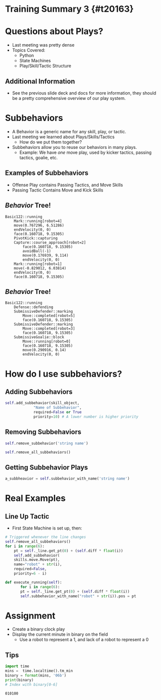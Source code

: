 # Training Summary 3 {#t20163}

# Questions about Plays?

-   Last meeting was pretty dense
-   Topics Covered:
    -   Python
    -   State Machines
    -   Play/Skill/Tactic Structure

## Additional Information

-   See the previous slide deck and docs for more information, they should be a pretty comprehensive overview of our play system.

# Subbehaviors

-   A Behavior is a generic name for any skill, play, or tactic.
-   Last meeting we learned about Plays/Skills/Tactics
    -   How do we put them together?
-   Subbehaviors allow you to reuse our behaviors in many plays.
    -   Example: We have *one* move play, used by kicker tactics, passing tactics, goalie, etc.

## Examples of Subbehaviors

-   Offense Play contains Passing Tactics, and Move Skills
-   Passing Tactic Contains Move and Kick Skills

## *Behavior* Tree!

```text
Basic122::running
    Mark::running[robot=4]
	move(0.767296, 6.51286)
	endVelocity(0, 0)
	face(0.160718, 9.15305)
    PivotKick::capturing
	Capture::course_approach[robot=2]
	    face(0.160718, 9.15305)
	    avoidBall(-1)
	    move(0.176939, 9.114)
	    endVelocity(0, 0)
    Mark::running[robot=1]
	move(-0.829012, 6.03814)
	endVelocity(0, 0)
	face(0.160718, 9.15305)
```

## *Behavior* Tree!

```text
Basic122::running
    Defense::defending
	SubmissiveDefender::marking
	    Move::completed[robot=5]
		face(0.160718, 9.15305)
	SubmissiveDefender::marking
	    Move::completed[robot=3]
		face(0.160718, 9.15305)
	SubmissiveGoalie::block
	    Move::running[robot=0]
		face(0.160718, 9.15305)
		move(0.290916, 0.14)
		endVelocity(0, 0)
```

# How do I use subbehaviors?

## Adding Subbehaviors

```python
self.add_subbehavior(skill_object,
		     "Name of Subbehavior",
		     required=False or True
		     priority=10) # A lower number is higher priority
```

## Removing Subbehaviors

```python
self.remove_subbehavior('string name')

self.remove_all_subbehaviors()
```

## Getting Subbehavior Plays

```python
a_subbheavior = self.subbehavior_with_name('string name')
```

# Real Examples

## Line Up Tactic

-   First State Machine is set up, then:

```python
# Triggered whenever the line changes
self.remove_all_subbehaviors()
for i in range(6):
    pt = self._line.get_pt(0) + (self.diff * float(i))
    self.add_subbehavior(
	skills.move.Move(pt),
	name="robot" + str(i),
	required=False,
	priority=6 - i)
```

```python
def execute_running(self):
       for i in range(6):
	   pt = self._line.get_pt(0) + (self.diff * float(i))
	   self.subbehavior_with_name("robot" + str(i)).pos = pt
```

# Assignment

-   Create a binary clock play
-   Display the current minute in binary on the field
    -   Use a robot to represent a 1, and lack of a robot to represent a 0

## Tips

```python
import time
mins =  time.localtime().tm_min
binary = format(mins, '06b')
print(binary)
# Index with binary[0-6]
```

    010100
